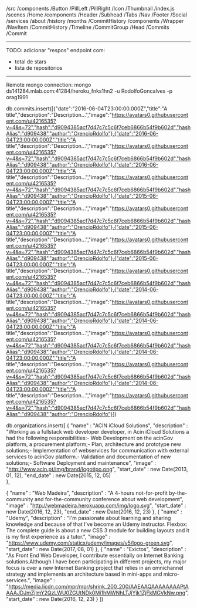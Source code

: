 /src
  /components 
    /Button
      /PillLeft
      /PillRight
    /Icon
    /Thumbnail
    /index.js
  /scenes
    /Home
      /components
        /Header
        /Subhead
          /Tabs
        /Nav
        /Footer
        /Social
      /services
        /about
        /history
        /months
      /CommitHistory
        /components
          /Wrapper
            /NavItem
          /CommitHistory
            /Timeline
            /CommitGroup
              /Head
              /Commits
                /Commit
          

------------------------------------
TODO:
adicionar "respos" endpoint com:
 - total de stars
 - lista de repositórios

------------------------------------

Remote mongo connection:
mongo ds141284.mlab.com:41284/heroku_fnks1hn2 -u RodolfoGoncalves -p orag1991

db.commits.insert([{"date":"2016-06-04T23:00:00.000Z","title":"A title","description":"Description...","image":"https://avatars0.githubusercontent.com/u/4216535?v=4&s=72","hash":"d9094385acf7d47c7c5c6f7ceb6866b54f9b602d","hashAlias":"d909438","author":"OrencioRdolfo"},{"date":"2016-06-04T23:00:00.000Z","title":"A title","description":"Description...","image":"https://avatars0.githubusercontent.com/u/4216535?v=4&s=72","hash":"d9094385acf7d47c7c5c6f7ceb6866b54f9b602d","hashAlias":"d909438","author":"OrencioRdolfo"},{"date":"2016-06-04T23:00:00.000Z","title":"A title","description":"Description...","image":"https://avatars0.githubusercontent.com/u/4216535?v=4&s=72","hash":"d9094385acf7d47c7c5c6f7ceb6866b54f9b602d","hashAlias":"d909438","author":"OrencioRdolfo"},{"date":"2015-06-04T23:00:00.000Z","title":"A title","description":"Description...","image":"https://avatars0.githubusercontent.com/u/4216535?v=4&s=72","hash":"d9094385acf7d47c7c5c6f7ceb6866b54f9b602d","hashAlias":"d909438","author":"OrencioRdolfo"},{"date":"2015-06-04T23:00:00.000Z","title":"A title","description":"Description...","image":"https://avatars0.githubusercontent.com/u/4216535?v=4&s=72","hash":"d9094385acf7d47c7c5c6f7ceb6866b54f9b602d","hashAlias":"d909438","author":"OrencioRdolfo"},{"date":"2015-06-04T23:00:00.000Z","title":"A title","description":"Description...","image":"https://avatars0.githubusercontent.com/u/4216535?v=4&s=72","hash":"d9094385acf7d47c7c5c6f7ceb6866b54f9b602d","hashAlias":"d909438","author":"OrencioRdolfo"},{"date":"2014-06-04T23:00:00.000Z","title":"A title","description":"Description...","image":"https://avatars0.githubusercontent.com/u/4216535?v=4&s=72","hash":"d9094385acf7d47c7c5c6f7ceb6866b54f9b602d","hashAlias":"d909438","author":"OrencioRdolfo"},{"date":"2014-06-04T23:00:00.000Z","title":"A title","description":"Description...","image":"https://avatars0.githubusercontent.com/u/4216535?v=4&s=72","hash":"d9094385acf7d47c7c5c6f7ceb6866b54f9b602d","hashAlias":"d909438","author":"OrencioRdolfo"},{"date":"2014-06-04T23:00:00.000Z","title":"A title","description":"Description...","image":"https://avatars0.githubusercontent.com/u/4216535?v=4&s=72","hash":"d9094385acf7d47c7c5c6f7ceb6866b54f9b602d","hashAlias":"d909438","author":"OrencioRdolfo"},{"date":"2014-06-04T23:00:00.000Z","title":"A title","description":"Description...","image":"https://avatars0.githubusercontent.com/u/4216535?v=4&s=72","hash":"d9094385acf7d47c7c5c6f7ceb6866b54f9b602d","hashAlias":"d909438","author":"OrencioRdolfo"}])

db.organizations.insert([
  {
      "name" : "ACIN iCloud Solutions",
      "description" : "Working as a fullstack web developer developer, in Acin iCloud Solutions a had the following responsibilities:- Web Development on the acinGov platform, a procurement platform;- Plan, architecture and prototype new solutions;- Implementation of webservices for communication with external services to acinGov platform.- Validation and documentation of new solutions;- Software Deployment and maintenance",
      "image" : "http://www.acin.pt/img/brand/logotipo.png",
      "start_date" : new Date(2013, 01, 12),
      "end_date" : new Date(2015, 12, 05)   
  },

  {
      "name" : "Web Madeira",
      "description" : "A 4-hours not-for-profit by-the-community and for-the-community conference about web development",
      "image" : "http://webmadeira.herokuapp.com/img/logo.svg",
      "start_date" : new Date(2016, 12, 23),
      "end_date" : new Date(2016, 12, 23)
  },
  {
      "name" : "Udemy",
      "description" : "I'm passionate about learning and sharing knowledge and because of that I've become an Udemy instructor. Flexbox: The complete guide is about a new CSS 3 module for building layouts and it is my first experience as a tutor.",
      "image" : "https://www.udemy.com/staticx/udemy/images/v5/logo-green.svg",
      "start_date" : new Date(2017, 08, 01)
  },
  {
      "name" : "Exictos",
      "description" : "As Front End Web Developer, I contribute essentially on Internet Banking solutions.Although I have been participating in different projects, my major focus is over a new Internet Banking project that relies in an omnichannel strategy and implements an architecture based in mini-apps and micro-services.",
      "image" : "https://media.licdn.com/mpr/mpr/shrink_200_200/AAEAAQAAAAAAAAPtAAAAJDJmZjlmY2QzLWU0ZGUtNDk0Mi1hMWNhLTJjYjk1ZjFkMGVkNw.png",
      "start_date" : new Date(2016, 12, 23)
  }
])